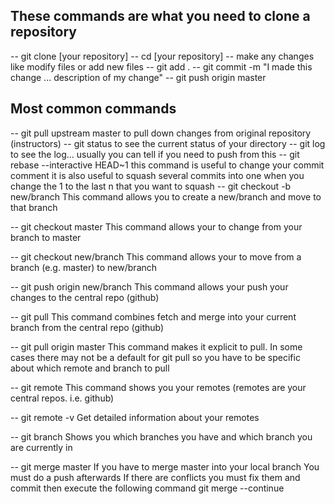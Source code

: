 ## These commands are what you need to clone a repository
-- git clone [your repository]
-- cd [your repository]
-- make any changes like modify files or add new files
-- git add .
-- git commit -m "I made this change ... description of my change"
-- git push origin master

## Most common commands
-- git pull upstream master
to pull down changes from original repository (instructors)
-- git status
to see the current status of your directory
-- git log
to see the log... usually you can tell if you need to push from this
-- git rebase --interactive HEAD~1 
this command is useful to change your commit comment 
it is also useful to squash several commits into one when
you change the 1 to the last n that you want to squash
-- git checkout -b new/branch
This command allows you to create a new/branch
and move to that branch

-- git checkout master
This command allows your to change from your branch to master

-- git checkout new/branch
This command allows your to move from a branch (e.g. master) to new/branch

-- git push origin new/branch
This command allows your push your changes to the central repo (github)

-- git pull
This command combines fetch and merge into your current branch from the central repo (github)

-- git pull origin master
This command makes it explicit to pull. In some cases there may not be a default for git pull so you have to be specific about which remote and branch to pull

-- git remote
This command shows you your remotes (remotes are your central repos. i.e. github)

-- git remote -v
Get detailed information about your remotes

-- git branch
Shows you which branches you have and which branch you are currently in

-- git merge master
If you have to merge master into your local branch
You must do a push afterwards
If there are conflicts you must fix them and commit then execute the following command
git merge --continue
